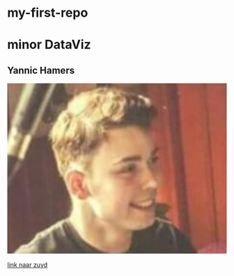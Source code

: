 # my-first-repo

# minor DataViz
## Yannic Hamers
![Pasfoto](Yannic.png)

[link naar zuyd](www.zuyd.nl)
